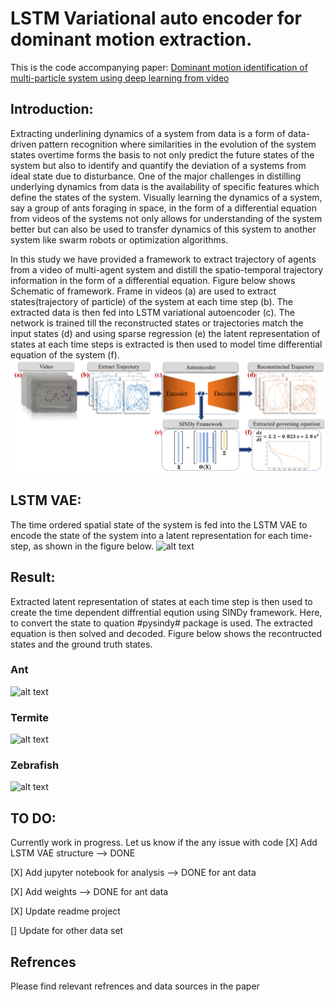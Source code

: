 
# LSTM Variational auto encoder for dominant motion extraction.

This is the code accompanying paper:
[Dominant motion identification of multi-particle system using deep learning from video](https://arxiv.org/pdf/2104.12722.pdf)

## Introduction:

Extracting underlining dynamics of a system from data is a form of data-driven pattern recognition where similarities in the evolution of the system states overtime forms the basis to not only predict the future states of the system but also to identify and quantify the deviation of a systems from ideal state due to disturbance. One of the major challenges in distilling underlying dynamics from data is the availability of specific features which define the states of the system. Visually learning the dynamics of a system, say a group of ants foraging in space, in the form of a differential equation from videos of the systems not only allows for understanding of the system better but can also be used to transfer dynamics of this system to another system like swarm robots or optimization algorithms.

In this study we have provided a framework to extract trajectory of agents from a video of multi-agent system and distill the spatio-temporal trajectory information in the form of a differential equation. Figure below shows Schematic of framework. Frame in videos (a) are used to extract states(trajectory of particle) of the system at each time step (b). The extracted data is then fed into LSTM variational autoencoder (c). The network is trained till the reconstructed states or trajectories match the input states (d) and using sparse regression (e) the latent representation of states at each time steps is extracted is then used to model time differential equation of the system (f).
![alt text](https://github.com/BaratiLab/LSTM-VAE-for-dominant-motion-extraction/blob/main/img_util/pipeline.png?raw=true) 

## LSTM VAE:
The time ordered spatial state of the system is fed into the LSTM VAE to encode the state of the system into a latent representation for each time-step, as shown in the figure below.
![alt text](https://github.com/BaratiLab/LSTM-VAE-for-dominant-motion-extraction/blob/main/img_util/gg2.gif?raw=true) 

## Result:

Extracted latent representation of states at each time step is then used to create the time dependent diffrential eqution using SINDy framework. Here, to convert the state to quation #pysindy# package is used.
The extracted equation is then solved and decoded. Figure below shows the recontructed states and the ground truth states.

### Ant
![alt text](https://github.com/BaratiLab/LSTM-VAE-for-dominant-motion-extraction/blob/main/img_util/traj2.gif?raw=true) 
### Termite
![alt text](https://github.com/BaratiLab/LSTM-VAE-for-dominant-motion-extraction/blob/main/img_util/traj_ter2.gif?raw=true) 
### Zebrafish
![alt text](https://github.com/BaratiLab/LSTM-VAE-for-dominant-motion-extraction/blob/main/img_util/traj_zebra.gif?raw=true) 


## TO DO:
Currently work in progress. Let us know if the any issue with code
[X] Add LSTM VAE structure --> DONE

[X] Add jupyter notebook for analysis --> DONE for ant data

[X] Add weights --> DONE for ant data

[X] Update readme project

[] Update for other data set

## Refrences
Please find relevant refrences and data sources in the paper


